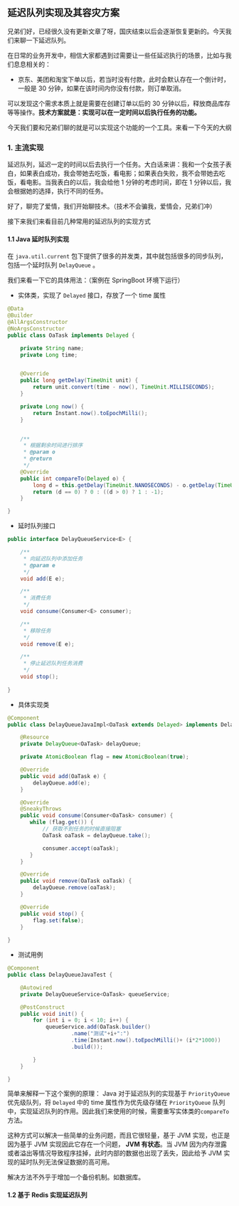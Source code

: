 ## 延迟队列实现及其容灾方案

兄弟们好，已经很久没有更新文章了呀，国庆结束以后会逐渐恢复更新的。今天我们来聊一下延迟队列。

在日常的业务开发中，相信大家都遇到过需要让一些任延迟执行的场景，比如与我们息息相关的：

- 京东、美团和淘宝下单以后，若当时没有付款，此时会默认存在一个倒计时，一般是 30 分钟，如果在该时间内你没有付款，则订单取消。

可以发现这个需求本质上就是需要在创建订单以后的 30 分钟以后，释放商品库存等等操作。**技术方案就是：实现可以在一定时间以后执行任务的功能。**

今天我们要和兄弟们聊的就是可以实现这个功能的一个工具。来看一下今天的大纲

### 1. 主流实现
延迟队列，延迟一定的时间以后去执行一个任务。大白话来讲：我和一个女孩子表白，如果表白成功，我会带她去吃饭，看电影；如果表白失败，我不会带她去吃饭，看电影。当我表白的以后，我会给他 1 分钟的考虑时间，即在 1 分钟以后，我会根据她的选择，执行不同的任务。

好了，聊完了爱情，我们开始聊技术。（技术不会骗我，爱情会，兄弟们冲）

接下来我们来看目前几种常用的延迟队列的实现方式

#### 1.1 Java 延时队列实现
在 `java.util.current` 包下提供了很多的并发类，其中就包括很多的同步队列，包括一个延时队列 `DelayQueue` 。

我们来看一下它的具体用法：（案例在 SpringBoot 环境下运行）

- 实体类，实现了 `Delayed` 接口，存放了一个 time 属性
```java
@Data
@Builder
@AllArgsConstructor
@NoArgsConstructor
public class OaTask implements Delayed {

    private String name;
    private Long time;


    @Override
    public long getDelay(TimeUnit unit) {
        return unit.convert(time - now(), TimeUnit.MILLISECONDS);
    }

    private Long now() {
        return Instant.now().toEpochMilli();
    }


    /**
     * 根据剩余时间进行排序
     * @param o
     * @return
     */
    @Override
    public int compareTo(Delayed o) {
        long d = this.getDelay(TimeUnit.NANOSECONDS) - o.getDelay(TimeUnit.NANOSECONDS);
        return (d == 0) ? 0 : ((d > 0) ? 1 : -1);
    }

}
```

- 延时队列接口

```java
public interface DelayQueueService<E> {

    /**
     * 向延迟队列中添加任务
     * @param e
     */
    void add(E e);

    /**
     * 消费任务
     */
    void consume(Consumer<E> consumer);

    /**
     * 移除任务
     */
    void remove(E e);

    /**
     * 停止延迟队列任务消费
     */
    void stop();
    
}
```

- 具体实现类

```java
@Component
public class DelayQueueJavaImpl<OaTask extends Delayed> implements DelayQueueService<OaTask> {

    @Resource
    private DelayQueue<OaTask> delayQueue;

    private AtomicBoolean flag = new AtomicBoolean(true);

    @Override
    public void add(OaTask e) {
        delayQueue.add(e);
    }

    @Override
    @SneakyThrows
    public void consume(Consumer<OaTask> consumer) {
       while (flag.get()) {
           // 获取不到任务的时候直接阻塞
           OaTask oaTask = delayQueue.take();

           consumer.accept(oaTask);
       }
    }

    @Override
    public void remove(OaTask oaTask) {
        delayQueue.remove(oaTask);
    }

    @Override
    public void stop() {
        flag.set(false);
    }
    
}
```

- 测试用例

```java
@Component
public class DelayQueueJavaTest {

    @Autowired
    private DelayQueueService<OaTask> queueService;

    @PostConstruct
    public void init() {
        for (int i = 0; i < 10; i++) {
            queueService.add(OaTask.builder()
                    .name("测试"+i+":")
                    .time(Instant.now().toEpochMilli()+ (i*2*1000))
                    .build());

        }
    }

}
```

简单来解释一下这个案例的原理： Java 对于延迟队列的实现基于 `PriorityQueue` 优先级队列，将 `Delayed` 中的 time 属性作为优先级存储在 `PriorityQueue` 队列中，实现延迟队列的作用。因此我们来使用的时候，需要重写实体类的`compareTo` 方法。

这种方式可以解决一些简单的业务问题，而且它很轻量，基于 JVM 实现，也正是因为基于 JVM 实现因此它存在一个问题， **JVM 有状态**。当 JVM 因为内存泄露或者溢出等情况导致程序挂掉，此时内部的数据也出现了丢失，因此给予 JVM 实现的延时队列无法保证数据的高可用。


解决方法不外乎于增加一个备份机制。如数据库。

#### 1.2 基于 Redis 实现延迟队列

